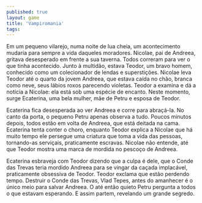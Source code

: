 ```yaml
---
published: true
layout: game
title: 'Vampiromania'
tags: 
---
```

Em um pequeno vilarejo, numa noite de lua cheia, um acontecimento mudaria para sempre a vida daqueles moradores. Nicolae, pai de Andreea, gritava desesperado em frente a sua taverna. Todos correram para ver o que tinha acontecido. Junto &agrave; multid&atilde;o, estava Teodor, um bravo homem, conhecido como um colecionador de lendas e supersti&ccedil;&otilde;es. Nicolae leva Teodor at&eacute; o quarto da jovem Andreea, que estava ca&iacute;da no ch&atilde;o, branca como neve, seus l&aacute;bios roxos parecendo violetas. Teodor a examina e d&aacute; a not&iacute;cia a Nicolae: ela est&aacute; sob uma esp&eacute;cie de encanto. Neste momento, surge Ecaterina, uma bela mulher, m&atilde;e de Petru e esposa de Teodor.







Ecaterina fica desesperada ao ver Andreea e corre para abra&ccedil;&aacute;-la. No canto da porta, o pequeno Petru apenas observa a tudo. Poucos minutos depois, todos est&atilde;o em volta de Andreea, que est&aacute; deitada na cama. Ecaterina tenta conter o choro, enquanto Teodor explica a Nicolae que h&aacute; muito tempo ele persegue uma criatura que toma a vida das pessoas, tornando-as servi&ccedil;ais, praticamente escravas. Nicolae n&atilde;o entende, at&eacute; que Teodor mostra uma marca de mordida no pesco&ccedil;o de Andreea.








Ecaterina esbraveja com Teodor dizendo que a culpa &eacute; dele, que o Conde das Trevas teria mordido Andreea para se vingar da ca&ccedil;ada implac&aacute;vel, praticamente obsessiva de Teodor. Teodor exclama que est&atilde;o perdendo tempo. Destruir o Conde das Trevas, Vlad Tepes, antes do amanhecer &eacute; o &uacute;nico meio para salvar Andreea. O at&eacute; ent&atilde;o quieto Petru pergunta a todos o que estavam esperando. E assim partem, revelando um grande segredo.





